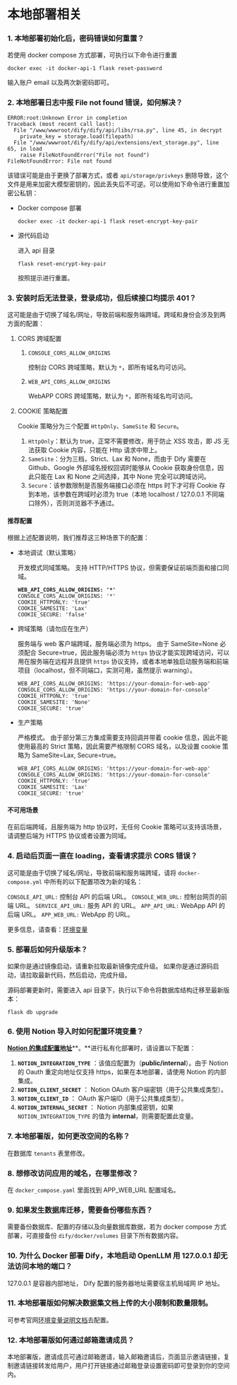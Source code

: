 # 本地部署相关

### 1. 本地部署初始化后，密码错误如何重置？

若使用 docker compose 方式部署，可执行以下命令进行重置

```
docker exec -it docker-api-1 flask reset-password
```

输入账户 email 以及两次新密码即可。

### 2. 本地部署日志中报 File not found 错误，如何解决？

```
ERROR:root:Unknown Error in completion
Traceback (most recent call last):
  File "/www/wwwroot/dify/dify/api/libs/rsa.py", line 45, in decrypt
    private_key = storage.load(filepath)
  File "/www/wwwroot/dify/dify/api/extensions/ext_storage.py", line 65, in load
    raise FileNotFoundError("File not found")
FileNotFoundError: File not found
```

该错误可能是由于更换了部署方式，或者 `api/storage/privkeys` 删除导致，这个文件是用来加密大模型密钥的，因此丢失后不可逆。可以使用如下命令进行重置加密公私钥：

*   Docker compose 部署

    ```
    docker exec -it docker-api-1 flask reset-encrypt-key-pair
    ```
*   源代码启动

    进入 api 目录

    ```
    flask reset-encrypt-key-pair
    ```

    按照提示进行重置。

### **3. 安装时后无法登录，登录成功，但后续接口均提示 401？**

这可能是由于切换了域名/网址，导致前端和服务端跨域。跨域和身份会涉及到两方面的配置：

1. CORS 跨域配置
   1.  `CONSOLE_CORS_ALLOW_ORIGINS`

       控制台 CORS 跨域策略，默认为 `*`，即所有域名均可访问。
   2.  `WEB_API_CORS_ALLOW_ORIGINS`

       WebAPP CORS 跨域策略，默认为 `*`，即所有域名均可访问。
2.  COOKIE 策略配置

    Cookie 策略分为三个配置 `HttpOnly`、`SameSite` 和 `Secure`。

    1. `HttpOnly`：默认为 true，正常不需要修改，用于防止 XSS 攻击，即 JS 无法获取 Cookie 内容，只能在 Http 请求中带上。
    2. `SameSite`：分为三档，Strict、Lax 和 None，而由于 Dify 需要在 Github、Google 外部域名授权回调时能够从 Cookie 获取身份信息，因此只能在 Lax 和 None 之间选择，其中 None 完全可以跨域访问。
    3. `Secure`：该参数限制是否服务端接口必须在 https 时下才可将 Cookie 存到本地，该参数在跨域时必须为 true（本地 localhost / 127.0.0.1 不同端口除外），否则浏览器不予通过。

#### 推荐配置

根据上述配置说明，我们推荐这三种场景下的配置：

*   本地调试（默认策略）

    开发模式同域策略。 支持 HTTP/HTTPS 协议，但需要保证前端页面和接口同域。

    <pre><code><strong>WEB_API_CORS_ALLOW_ORIGINS: '*'
    </strong>CONSOLE_CORS_ALLOW_ORIGINS: '*'
    COOKIE_HTTPONLY: 'true'
    COOKIE_SAMESITE: 'Lax'
    COOKIE_SECURE: 'false'
    </code></pre>
*   跨域策略（请勿应在生产）

    服务端与 web 客户端跨域，服务端必须为 https。 由于 SameSite=None 必须配合 Secure=true，因此服务端必须为 `https` 协议才能实现跨域访问，可以用在服务端在远程并且提供 `https` 协议支持，或者本地单独启动服务端和前端项目（localhost，但不同端口，实测可用，虽然提示 warning）。

    ```
    WEB_API_CORS_ALLOW_ORIGINS: 'https://your-domain-for-web-app'
    CONSOLE_CORS_ALLOW_ORIGINS: 'https://your-domain-for-console'
    COOKIE_HTTPONLY: 'true'
    COOKIE_SAMESITE: 'None'
    COOKIE_SECURE: 'true'
    ```
*   生产策略

    严格模式。 由于部分第三方集成需要支持回调并带着 cookie 信息，因此不能使用最高的 Strict 策略，因此需要严格限制 CORS 域名，以及设置 cookie 策略为 SameSite=Lax, Secure=true。

    ```
    WEB_API_CORS_ALLOW_ORIGINS: 'https://your-domain-for-web-app'
    CONSOLE_CORS_ALLOW_ORIGINS: 'https://your-domain-for-console'
    COOKIE_HTTPONLY: 'true'
    COOKIE_SAMESITE: 'Lax'
    COOKIE_SECURE: 'true'
    ```

#### 不可用场景

在前后端跨域，且服务端为 http 协议时，无任何 Cookie 策略可以支持该场景，请调整后端为 HTTPS 协议或者设置为同域。

### **4. 启动后页面一直在 loading，查看请求提示 CORS 错误？**

这可能是由于切换了域名/网址，导致前端和服务端跨域，请将 `docker-compose.yml` 中所有的以下配置项改为新的域名：

`CONSOLE_API_URL:` 控制台 API 的后端 URL。 `CONSOLE_WEB_URL:` 控制台网页的前端 URL。 `SERVICE_API_URL:` 服务 API 的 URL。 `APP_API_URL:` WebApp API 的后端 URL。 `APP_WEB_URL:` WebApp 的 URL。

更多信息，请查看：[环境变量](../install-self-hosted/environments.md)

### 5. 部署后如何升级版本？

如果你是通过镜像启动，请重新拉取最新镜像完成升级。 如果你是通过源码启动，请拉取最新代码，然后启动，完成升级。

源码部署更新时，需要进入 api 目录下，执行以下命令将数据库结构迁移至最新版本：

`flask db upgrade`&#x20;

### 6. 使用 Notion 导入时如何配置环境变量？

&#x20;[**Notion 的集成配置地址**](https://www.notion.so/my-integrations)**。**进行私有化部署时，请设置以下配置：

1. **`NOTION_INTEGRATION_TYPE`** ：该值应配置为（**public/internal**）。由于 Notion 的 Oauth 重定向地址仅支持 https，如果在本地部署，请使用 Notion 的内部集成。
2. **`NOTION_CLIENT_SECRET`** ： Notion OAuth 客户端密钥（用于公共集成类型）。
3. **`NOTION_CLIENT_ID`** ： OAuth 客户端ID（用于公共集成类型）。
4. **`NOTION_INTERNAL_SECRET`** ： Notion 内部集成密钥，如果 `NOTION_INTEGRATION_TYPE` 的值为 **internal**，则需要配置此变量。

### 7. 本地部署版，如何更改空间的名称？

在数据库 `tenants` 表里修改。

### 8. 想修改访问应用的域名，在哪里修改？

在 `docker_compose.yaml` 里面找到 APP\_WEB\_URL 配置域名。

### 9. 如果发生数据库迁移，需要备份哪些东西？

需要备份数据库、配置的存储以及向量数据库数据，若为 docker compose 方式部署，可直接备份 `dify/docker/volumes` 目录下所有数据内容。

### 10. 为什么 Docker 部署 Dify，本地启动 OpenLLM 用 127.0.0.1 却无法访问本地的端口？

127.0.0.1 是容器内部地址， Dify 配置的服务器地址需要宿主机局域网 IP 地址。

### 11. 本地部署版如何解决数据集文档上传的大小限制和数量限制。

可参考官网[环境变量说明文档](https://docs.dify.ai/v/zh-hans/getting-started/install-self-hosted/environments)去配置。

### 12. 本地部署版如何通过邮箱邀请成员？

本地部署版，邀请成员可通过邮箱邀请，输入邮箱邀请后，页面显示邀请链接，复制邀请链接转发给用户，用户打开链接通过邮箱登录设置密码即可登录到你的空间内。
